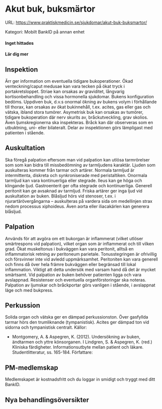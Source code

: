 # Akut buk, buksmärtor

URL: https://www.praktiskmedicin.se/sjukdomar/akut-buk-buksmartor/



Kategori: Mobilt BankID på annan enhet

#### Inget hittades

#### Lär dig mer

## Inspektion

Ärr ger information om eventuella tidigare bukoperationer. Ökad venteckning/caput medusae kan vara tecken på ökat tryck i portakretsloppet. Striae kan orsakas av graviditet, långvarig kortisonbehandling och vissa hormonella sjukdomar.
Bukens konfiguration bedöms. Uppdiven buk, d.v.s onormal ökning av bukens volym i förhållande till thorax, kan orsakas av ökat bukinnehåll, t.ex. acites, gas eller gas och vätska, ibland stora tumörer. Asymetrisk buk kan orsakas av tumörer, tidigare bukoperation där nerv skurits av, bråckutveckling, grav skolios. Även ljumskregionerna ska inspekteras. Bråck kan där observeras som en utbuktning, uni- eller bilateralt. Delar av inspektionen görs lämpligast med patienten i stående.

## Auskultation

Ska föregå palpation eftersom man vid palpation kan utlösa tarmrörelser som som kan bidra till missbedömning av tarmljudens karaktär. Ljuden som auskulteras kommer från tarmar och artärer. Normala tarmljud är intermittenta, diskreta och synkroniserade med peristaltiken. Onormala tarmljud kan vara kontinuerliga eller stegrade. Ileus kan ge höga och klingande ljud. Gastroenterit ger ofta stegrade och kontinuerliga. Generell peritonit kan ge avsaknad av tarmljud. Friska artärer ger inga ljud vid auskultation av buken. Blåsljud hörs vid stenoser, t.ex. i njurartärövergångarna – auskulteras på vardera sida om medellinjen strax nedom processus xiphoideus. Även aorta eller iliacakärlen kan generera blåsljud.

## Palpation

Används för att avgöra om ett bukorgan är inflammerat (vilket utlöser smärtrespons vid palpation), vilket organ som är inflammerat och till vilken grad. Ökat muskeltonus i bukväggen kan vara peritonit, alltså en inflammatorisk retning av peritoneum parietale. Tonusstegringen är ofrivillig och försvinner inte vid avledd uppmärksamhet. Peritoniten kan vara generell och finns då över hela främre bukväggen eller begränsad till lokal inflammation. Viktigt att detta undersök med varsam hand då det är mycket smärtsamt.
Vid palpation av buken behöver patienten ligga och vara avslappnad. Resistenser och eventuella organförstoringar ska noteras. Palpation av ljumskar och bråckportar görs vanligen i stående, i avslappnat läge och med bukpress.

## Perkussion

Solida organ och vätska ger en dämpad perkussionston. Över gasfyllda tarmar hörs den trumliknande (tympanistisk). Acites ger dämpad ton vid sidorna och tympanistisk centralt.
Källor:
- Montgomery, A. & Aspegren, K. (2012). Undersökning av buken, ändtarmen och yttre könsorganen. I Lindgren, S. & Aspegren, K. (red.) Kliniska färdigheter. Informationsutbyte mellan patient och läkare. Studentlitteratur, ss. 165-184.
Författare:

## PM-medlemskap

Medlemskapet är kostnadsfritt och du loggar in smidigt och tryggt med ditt BankID.

## Nya behandlingsöversikter

